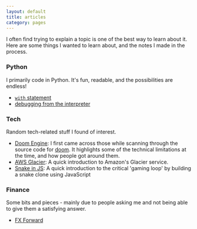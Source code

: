 ```yaml
---
layout: default
title: articles
category: pages
---
```


I often find trying to explain a topic is one of the best way to learn about it. Here are some things I wanted to learn about, and the notes I made in the process.

### Python ###

I primarily code in Python. It's fun, readable, and the possibilities are endless!

*   [`with` statement](code_python-with.html)
*   [debugging from the interpreter](code_python-debug.html)

### Tech ###

Random tech-related stuff I found of interest.

*   [Doom Engine](code_doom-engine.html):
    I first came across those while scanning through the source code for [doom](http://www.github.com/id). It highlights some of the technical limitations at the time, and how people got around them.
*   [AWS Glacier](proj_aws-glacier.html):
    A quick introduction to Amazon's Glacier service.
*   [Snake in JS](gaming_snake.html):
    A quick introduction to the critical 'gaming loop' by building a snake clone using JavaScript

### Finance ###

Some bits and pieces - mainly due to people asking me and not being able to give them a satisfying answer.

*   [FX Forward](finance_fx-forward.html)
